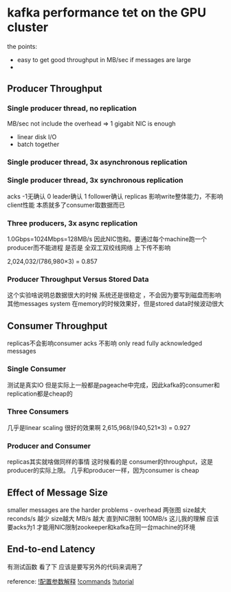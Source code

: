 # kafka performance tet on the GPU cluster

the points:
* easy to get good throughput in MB/sec if messages are large
*

## Producer Throughput
### Single producer thread, no replication
MB/sec not include the overhead  => 1 gigabit NIC is enough
* linear disk I/O
* batch together

### Single producer thread, 3x asynchronous replication

### Single producer thread, 3x synchronous replication
acks -1无确认 0 leader确认 1 follower确认
replicas 影响write整体能力，不影响client性能 本质就多了consumer取数据而已

### Three producers, 3x async replication
1.0Gbps=1024Mbps=128MB/s 因此NIC饱和。要通过每个machine跑一个producer而不能进程
是否是 全双工双绞线网络 上下传不影响

2,024,032/(786,980×3) = 0.857
### Producer Throughput Versus Stored Data
这个实验啥说明总数据很大的时候 系统还是很稳定 ，不会因为要写到磁盘而影响
其他messages system 在memory的时候效果好，但是stored data时候波动很大

## Consumer Throughput
replicas不会影响consumer
acks 不影响 only read fully acknowledged messages
### Single Consumer
测试是真实IO 但是实际上一般都是pageache中完成，因此kafka的consumer和replication都是cheap的
### Three Consumers
几乎是linear scaling 很好的效果啊
2,615,968/(940,521×3) = 0.927
### Producer and Consumer
replicas其实就啥做同样的事情
这时候看的是 consumer的throughput，这是producer的实际上限。
几乎和producer一样，因为consumer is cheap
## Effect of Message Size
smaller messages are the harder problems - overhead
两张图
size越大 reconds/s 越少
size越大 MB/s 越大 直到NIC限制 100MB/s 这儿我的理解 应该要acks为1 才能用NIC限制zookeeper和kafka在同一台machine的环境
## End-to-end Latency
有测试函数
看了下 应该是要写另外的代码来调用了

reference:
[!配置参数解释](https://www.cnblogs.com/yinchengzhe/p/5111635.html)
[!commands](https://gist.github.com/jkreps/c7ddb4041ef62a900e6c)
[!tutorial](https://engineering.linkedin.com/kafka/benchmarking-apache-kafka-2-million-writes-second-three-cheap-machines)

